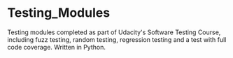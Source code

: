 # Testing_Modules
Testing modules completed as part of Udacity's Software Testing Course, including fuzz testing, random testing, regression testing and a test with full code coverage. Written in Python.
